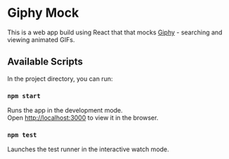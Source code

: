 # Giphy Mock

This is a web app build using React that that mocks [Giphy](https://giphy.com/) - searching and viewing animated GIFs.

## Available Scripts

In the project directory, you can run:

### `npm start`

Runs the app in the development mode.\
Open [http://localhost:3000](http://localhost:3000) to view it in the browser.

### `npm test`

Launches the test runner in the interactive watch mode.
